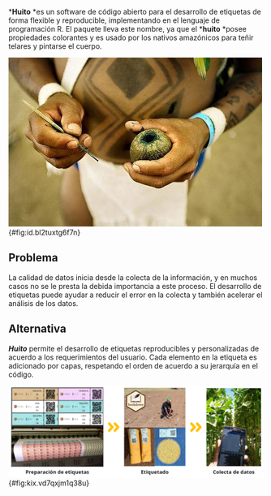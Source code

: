***Huito** *es un software de código abierto para el desarrollo de etiquetas de forma flexible y reproducible, implementando en el lenguaje de programación R. El paquete lleva este nombre, ya que el ***huito** *posee propiedades colorantes y es usado por los nativos amazónicos para teñir telares y pintarse el cuerpo.

![El ***huito*** (*Genipa americana*) es una especie de árbol de la familia Rubiaceae. Originaria de los bosques tropicales de América del Norte y del Sur. Los indígenas lo usan para realizar diseños en su cuerpo y teñir telares. {out.width = "50%"}](img_0.jpg){#fig:id.bl2tuxtg6f7n}

## Problema

La calidad de datos inicia desde la colecta de la información, y en muchos casos no se le presta la debida importancia a este proceso. El desarrollo de etiquetas puede ayudar a reducir el error en la colecta y también acelerar el análisis de los datos.

## Alternativa

***Huito*** permite el desarrollo de etiquetas reproducibles y personalizadas de acuerdo a los requerimientos del usuario. Cada elemento en la etiqueta es adicionado por capas, respetando el orden de acuerdo a su jerarquía en el código.

![Proceso de etiquetado y colecta de datos de experimentos. Los códigos QR permiten la colecta de datos con un dispositivo móvil de forma rápida y sencilla. {eval = T}](img_1.png){#fig:kix.vd7qxjm1q38u}







